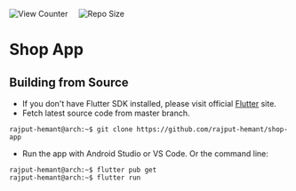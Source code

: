 ![View Counter](https://komarev.com/ghpvc/?username=shop-app&label=View%20Counter&color=red&style=flat) &nbsp; &nbsp; ![Repo Size](https://img.shields.io/github/repo-size/rajput-hemant/shop-app?color=blue)

# Shop App

## Building from Source

- If you don't have Flutter SDK installed, please visit official [Flutter](https://flutter.dev/) site.
- Fetch latest source code from master branch.

```console
rajput-hemant@arch:~$ git clone https://github.com/rajput-hemant/shop-app
```

- Run the app with Android Studio or VS Code. Or the command line:

```console
rajput-hemant@arch:~$ flutter pub get
rajput-hemant@arch:~$ flutter run
```
